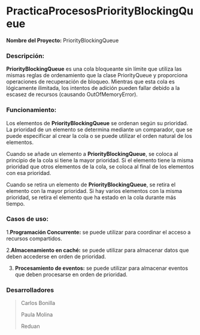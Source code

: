 # PracticaProcesosPriorityBlockingQueue
**Nombre del Proyecto:** PriorityBlockingQueue

### Descripción:
**PriorityBlockingQueue** es una cola bloqueante sin límite que utiliza las 
mismas reglas de ordenamiento que la clase PriorityQueue y proporciona operaciones de recuperación de
bloqueo. Mientras que esta cola es lógicamente ilimitada, los intentos de adición pueden fallar debido
a la escasez de recursos (causando OutOfMemoryError).


### Funcionamiento:

Los elementos de **PriorityBlockingQueue** se ordenan según su prioridad. La prioridad
de un elemento se determina mediante un comparador, que se puede especificar al crear
la cola o se puede utilizar el orden natural de los elementos.

Cuando se añade un elemento a **PriorityBlockingQueue**, se coloca al principio de la cola 
si tiene la mayor prioridad. Si el elemento tiene la misma prioridad que otros elementos
de la cola, se coloca al final de los elementos con esa prioridad.

Cuando se retira un elemento de **PriorityBlockingQueue**, se retira el elemento con la mayor
prioridad. Si hay varios elementos con la misma prioridad, se retira el elemento que ha estado 
en la cola durante más tiempo.<br>

### Casos de uso:
1.**Programación Concurrente:** se puede utilizar para coordinar el acceso a recursos compartidos.

2.**Almacenamiento en caché:** se puede utilizar para almacenar datos que deben accederse en orden de prioridad.

3. **Procesamiento de eventos:** se puede utilizar para almacenar eventos que deben procesarse en orden de prioridad.

### Desarrolladores

>Carlos Bonilla
>
>Paula Molina
>
>Reduan
